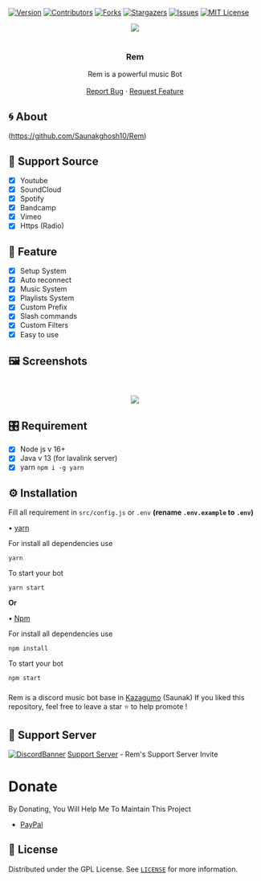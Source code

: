 
[![Version][version-shield]](version-url)
[![Contributors][contributors-shield]][contributors-url]
[![Forks][forks-shield]][forks-url]
[![Stargazers][stars-shield]][stars-url]
[![Issues][issues-shield]][issues-url]
[![MIT License][license-shield]][license-url]
<center><img src="https://cdn.discordapp.com/attachments/835265718369910866/981678400269869106/thumb-1920-743146.jpg" /></center>


<!-- PROJECT LOGO -->
<br />
<p align="center">
  <a href="https://github.com/Saunakghosh10/Rem">
  </a>

  <h3 align="center">Rem</h3>

  <p align="center">
    Rem is  a powerful music Bot
    <br />
    <br />
    <a href="https://github.com/Saunakghosh10/Rem">Report Bug</a>
    ·
    <a href="https://github.com/Saunakghosh10/Rem">Request Feature</a>
  </p>
</p>
<!-- ABOUT THE PROJECT -->

## 🌀 About
(https://github.com/Saunakghosh10/Rem)
## 🎵 Support Source
- [x] Youtube
- [x] SoundCloud
- [x] Spotify
- [x] Bandcamp
- [x] Vimeo
- [x] Https (Radio)
## 🌟 Feature
- [x] Setup System
- [X] Auto reconnect 
- [x] Music System
- [x] Playlists System
- [x] Custom Prefix
- [x] Slash commands
- [x] Custom Filters
- [x] Easy to use
## 🖼️ Screenshots
<br />
<p align="center">
  <a href="https://github.com/Saunakghosh10/Rem">
    <img src="https://cdn.discordapp.com/attachments/835265718369910866/981675950326562956/642f8ead13df41f3ec14ea34fdb29012.jpg">
  </a>
</p>

## 🎛️ Requirement
- [x] Node js v 16+
- [x] Java v 13 (for lavalink server)
- [x] yarn  `npm i -g yarn `
## ⚙️ Installation 
Fill all requirement in `src/config.js` or `.env` **(rename `.env.example` to `.env`)**

• [yarn](https://yarnpkg.com/)

For install all dependencies use
```
yarn
```
To start your bot 
```
yarn start
```
**Or**

• [Npm](https://www.npmjs.com/)

For install all dependencies use
```
npm install
```
To start your bot 
```
npm start
```
###
Rem is a discord music bot base in [Kazagumo](https://github.com/Saunakghosh10/Rem) (Saunak)
If you liked this repository, feel free to leave a star ⭐ to help promote !

## 💌 Support Server
[![DiscordBanner](https://invidget.switchblade.xyz/ns8CTk9J3e)](https://discord.gg/urTw2Hm3zd)
[Support Server](https://discord.gg/urTw2Hm3zd) - Rem's Support Server Invite

# Donate

 By Donating, You Will Help Me To Maintain This Project 

- [PayPal](https://www.paypal.me/sdip521)


<!-- LICENSE -->

## 🔐 License

Distributed under the  GPL License. See [`LICENSE`](https://github.com/Saunakghosh10/Rem/blob/master/LICENSE) for more information.


[version-shield]: https://img.shields.io/github/package-json/v/brblacky/WaveMusic?style=for-the-badge
[version-url]: https://github.com/Saunakghosh10/Rem
[contributors-shield]: https://img.shields.io/github/contributors/brblacky/WaveMusic.svg?style=for-the-badge
[contributors-url]: https://github.com/Saunakghosh10/Rem/graphs/contributors
[forks-shield]: https://img.shields.io/github/forks/brblacky/WaveMusic.svg?style=for-the-badge
[forks-url]: https://github.com/brblacky/WaveMusic/network/members
[stars-shield]: https://img.shields.io/github/stars/brblacky/WaveMusic.svg?style=for-the-badge
[stars-url]: https://github.com/brblacky/lavamusic/stargazers
[issues-shield]: https://img.shields.io/github/issues/brblacky/WaveMusic.svg?style=for-the-badge
[issues-url]: https://github.com/Saunakghosh10/Rem/issues
[license-shield]: https://img.shields.io/github/license/brblacky/WaveMusic.svg?style=for-the-badge
[license-url]: https://github.com/Saunakghosh10/Rem/master/LICENSE

